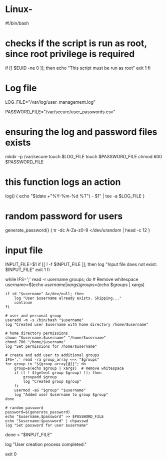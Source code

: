 # Linux-
#!/bin/bash

# checks if the script is run as root, since root privilege is required 
if [[ $EUID -ne 0 ]]; then
   echo "This script must be run as root" 
   exit 1
fi

# Log file
LOG_FILE="/var/log/user_management.log"

PASSWORD_FILE="/var/secure/user_passwords.csv"

# ensuring the log and password files exists
mkdir -p /var/secure
touch $LOG_FILE
touch $PASSWORD_FILE
chmod 600 $PASSWORD_FILE

# this function logs an action
log() {
    echo "$(date +"%Y-%m-%d %T") - $1" | tee -a $LOG_FILE
}

# random password for users
generate_password() {
    tr -dc A-Za-z0-9 </dev/urandom | head -c 12
}

# input file
INPUT_FILE=$1
if [[ ! -f $INPUT_FILE ]]; then
    log "Input file does not exist: $INPUT_FILE"
    exit 1
fi

while IFS=';' read -r username groups; do
    # Remove  whitespace
    username=$(echo $username | xargs)
    groups=$(echo $groups | xargs)

    if id "$username" &>/dev/null; then
        log "User $username already exists. Skipping..."
        continue
    fi

    # user and personal group
    useradd -m -s /bin/bash "$username"
    log "Created user $username with home directory /home/$username"

    # home directory permissions
    chown "$username:$username" "/home/$username"
    chmod 700 "/home/$username"
    log "Set permissions for /home/$username"

    # create and add user to additional groups
    IFS=',' read -ra group_array <<< "$groups"
    for group in "${group_array[@]}"; do
        group=$(echo $group | xargs)  # Remove whitespace
        if [[ ! $(getent group $group) ]]; then
            groupadd $group
            log "Created group $group"
        fi
        usermod -aG "$group" "$username"
        log "Added user $username to group $group"
    done

    # random password
    password=$(generate_password)
    echo "$username,$password" >> $PASSWORD_FILE
    echo "$username:$password" | chpasswd
    log "Set password for user $username"

done < "$INPUT_FILE"

log "User creation process completed."

exit 0
